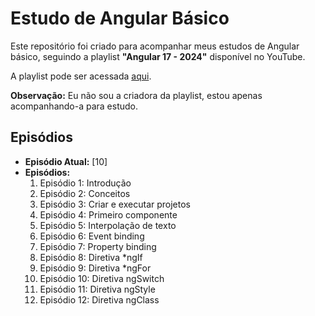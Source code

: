 # Estudo de Angular Básico

Este repositório foi criado para acompanhar meus estudos de Angular básico, seguindo a playlist **"Angular 17 - 2024"** disponível no YouTube.

A playlist pode ser acessada [aqui](https://www.youtube.com/watch?v=zXL0hmil964&list=PLWXw8Gu52TRKj3tFWHlkheh8rLQRqQ1__).

**Observação:** Eu não sou a criadora da playlist, estou apenas acompanhando-a para estudo.

## Episódios

- **Episódio Atual:** [10]
- **Episódios:**
  1. Episódio 1: Introdução
  2. Episódio 2: Conceitos
  3. Episódio 3: Criar e executar projetos
  4. Episódio 4: Primeiro componente
  5. Episódio 5: Interpolação de texto
  6. Episódio 6: Event binding
  7. Episódio 7: Property binding
  8. Episódio 8: Diretiva *ngIf
  9. Episódio 9: Diretiva *ngFor
  10. Episódio 10: Diretiva ngSwitch
  11. Episódio 11: Diretiva ngStyle
  12. Episódio 12: Diretiva ngClass
